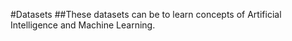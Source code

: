 #Datasets
##These datasets can be to learn concepts of Artificial Intelligence and Machine Learning.
